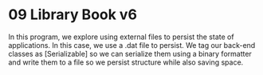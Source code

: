 # 09 Library Book v6

In this program, we explore using external files to persist the state of applications. In this case, we use a .dat file to persist. We tag our back-end classes as [Serializable] so we can serialize them using a binary formatter and write them to a file so we persist structure while also saving space.
